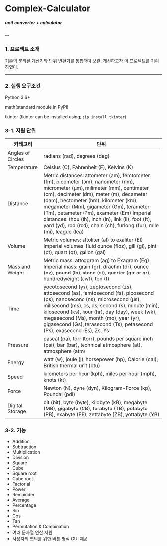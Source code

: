 # Complex-Calculator
##### unit converter + calculator
--

### 1. 프로젝트 소개
기존의 분리된 계산기와 단위 변환기를 통합하여 보완, 개선하고자 이 프로젝트를 기획하였다.

------

### 2. 실행 요구조건

Python 3.6+

math(standard module in PyPl)

tkinter (tkinter can be installed using; `pip install tkinter`)

### 3-1. 지원 단위

|카테고리|	단위|
|------|---|
|Angles of Circles|radians (rad), degrees (deg)|
|Temperature|Celsius (C), Fahrenheit (F), Kelvins (K)|
|Distance|Metric distances: attometer (am), femtometer (fm), picometer (pm), nanometer (nm), micrometer (μm), milimeter (mm), centimeter (cm), decimeter (dm), meter (m), decameter (dam), hectometer (hm), kilometer (km), megameter (Mm), gigameter (Gm), terameter (Tm), petameter (Pm), exameter (Em) Imperial distances: thou (th), inch (in), link (li), foot (ft), yard (yd), rod (rod), chain (ch), furlong (fur), mile (mi), league (lea)|
|Volume|	Metric volumes: attoliter (al) to exaliter (El) Imperial volumes: fluid ounce (floz), gill (gi), pint (pt), quart (qt), gallon (gal)|
|Mass and Weight|	Metric mass: attoggram (ag) to Exagram (Eg) Imperial mass: grain (gr), drachm (dr), ounce (oz), pound (lb), stone (st), quarter (qtr or qr), hundredweight (cwt), ton (t)|
|Time|	yocotosecond (ys), zeptosecond (zs), attosecond (as), femtosecond (fs), picosecond (ps), nanosecond (ns), microsecond (µs), milisecond (ms), cs, ds, second (s), minute (min), kilosecond (ks), hour (hr), day (day), week (wk), megasecond (Ms), month (mo), year (yr), gigasecond (Gs), terasecond (Ts), petasecond (Ps), exasecond (Es), Zs, Ys|
|Pressure|	pascal (pa), torr (torr), pounds per square inch (psi), bar (bar), technical atmosphere (at), atmosphere (atm)|
Energy	|watt (w), joule (j), horsepower (hp), Calorie (cal), British thermal unit (btu)|
|Speed|	kilometers per hour (kph), miles per hour (mph), knots (kt)|
|Force|	Newton (N), dyne (dyn), Kilogram-Force (kp), Poundal (pdl)|
|Digital Storage|	bit (bit), byte (byte), kilobyte (kB), megabyte (MB), gigabyte (GB), terabyte (TB), petabyte (PB), exabyte (EB), zettabyte (ZB), yottabyte (YB)|

### 3-2. 기능
- Addition
- Subtraction
- Multiplication
- Division
- Square
- Cube
- Square root
- Cube root
- Factorial
- Power
- Remainder
- Average
- Percentage
- Sin
- Cos
- Tan
- Permutation & Combination
- 여러 문자열 연산 지원
- 사용자의 편의를 위한 버튼 형식 GUI 제공
